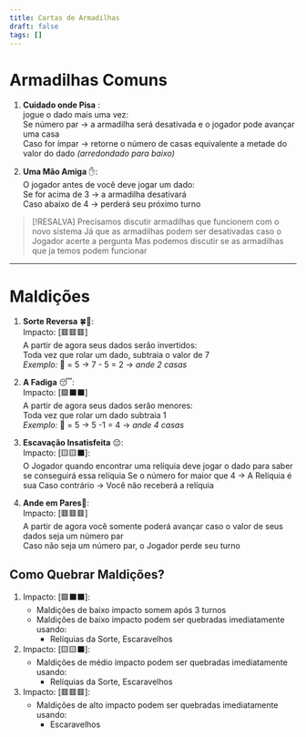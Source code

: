 ```yaml
---
title: Cartas de Armadilhas
draft: false
tags: []
---
```

# Armadilhas Comuns

1. **Cuidado onde Pisa** :  
	jogue o dado mais uma vez:  
		Se número par -> a armadilha será desativada e o jogador pode avançar uma casa  
		Caso for ímpar -> retorne o número de casas equivalente a metade do valor do dado _(arredondado para baixo)_  

3. **Uma Mão Amiga** ✋:  
	O jogador antes de você deve jogar um dado:  
		Se for acima de 3 -> a armadilha desativará  
		Caso abaixo de 4 -> perderá seu próximo turno  

>[!RESALVA]
>Precisamos discutir armadilhas que funcionem com o novo sistema
>Já que as armadilhas podem ser desativadas caso o Jogador acerte a pergunta
>Mas podemos discutir se as armadilhas que ja temos podem funcionar

---
# Maldições

1. **Sorte Reversa** 🍀🔄:  
	Impacto: \[🟥🟥🟥]  
		A partir de agora seus dados serão invertidos:  
		Toda vez que rolar um dado, subtraia o valor de 7  
			_Exemplo:_ 🎲 = 5 -> 7 - 5 = 2 -> _ande 2 casas_  

2. **A Fadiga** 😴:  
	Impacto: \[🟩⬛⬛]  
		A partir de agora seus dados serão menores:  
		Toda vez que rolar um dado subtraia 1  
			_Exemplo:_ 🎲 = 5 -> 5 -1 = 4 -> _ande 4 casas_  

3. **Escavação Insatisfeita** 😔:  
	Impacto: \[🟨🟨⬛]:  
		O Jogador quando encontrar uma relíquia deve jogar o dado para saber se conseguirá essa relíquia
		 Se o número for maior que 4 -> A Relíquia é sua
		 Caso contrário -> Você não receberá a relíquia

1. **Ande em Pares🤝**:  
	Impacto: \[🟥🟥🟥]  
		A partir de agora você somente poderá avançar caso o valor de seus dados seja um número par  
		Caso não seja um número par, o Jogador perde seu turno

## Como Quebrar Maldições?

1. Impacto: \[🟩⬛⬛]:
	- Maldições de baixo impacto somem após 3 turnos
	- Maldições de baixo impacto podem ser quebradas imediatamente usando:
		- Relíquias da Sorte, Escaravelhos
1. Impacto: \[🟨🟨⬛]:
	- Maldições de médio impacto podem ser quebradas imediatamente usando:
		- Relíquias da Sorte, Escaravelhos
3. Impacto: \[🟥🟥🟥]:
	- Maldições de alto impacto podem ser quebradas imediatamente usando:
		- Escaravelhos

